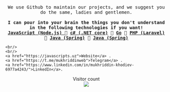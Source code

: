 <p align="center">
  <samp>
    We use Github to maintain our projects, and we suggest you do the same, ladies and gentlemen. <br/>
    <br/>
    <strong>I can pour into your brain the things you don't understand in the following technologies if you want!</strong>
     <br/>
    <strong><a href="https://javascripts.uz">JavaScript (Node.js) </a></strong> 🔹 <strong><a href="https://[javascripts.uz](https://learn.microsoft.com/en-us/dotnet/csharp/)">c# (.NET core)</a></strong> 🔹 <strong><a href="https://go.dev">Go</a></strong> 🔹 <strong><a href="https://php.net"> PHP (Laravel)</a></strong> 🔹 <strong><a href="https://java.com">Java (Spring)</a></strong> 🔹 <strong><a href="https://java.com">Java (Spring)</a></strong>

    <br/>
    <br/>
    <a href="https://javascripts.uz">Website</a> .
    <a href="https://t.me/mukhriddinweb">Telegram</a> .
    <a href="https://www.linkedin.com/in/mukhriddin-khodiev-6977a4243/">LinkedIn</a>.
  </samp>
</p>







<p align="center"> 
  Visitor count<br>
  <img src="https://profile-counter.glitch.me/mukhriddin-dev/count.svg" />
</p>

